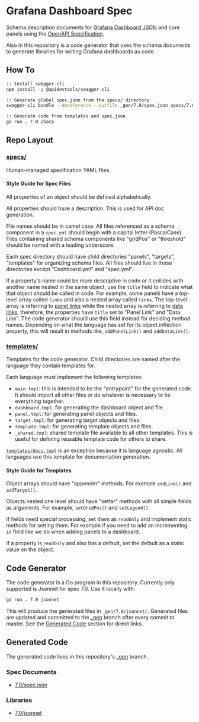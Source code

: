 # Grafana Dashboard Spec

Schema description documents for [Grafana Dashboard
JSON](https://grafana.com/docs/grafana/latest/reference/dashboard/) and core
panels using the [OpenAPI
Specification](https://github.com/OAI/OpenAPI-Specification).

Also in this repository is a code generator that uses the schema documents to
generate libraries for writing Grafana dashboards as code.

## How To

```sh
:: Install swagger-cli
npm install -g @apidevtools/swagger-cli

:: Generate global spec.json from the specs/ directory
swagger-cli bundle --dereference --outfile _gen/7.0/spec.json specs/7.0/spec.yml

:: Generate code from templates and spec.json
go run . 7.0 charp
```

## Repo Layout

### [specs/](./specs)

Human-managed specification YAML files.

#### Style Guide for Spec Files

All properties of an object should be defined alphabetically.

All properties should have a description. This is used for API doc generation.

File names should be in camel case. All files referenced as a schema component
in a `spec.yml` should begin with a capital letter (PascalCase). Files
containing shared schema components like "gridPos" or "threshold" should be
named with a leading underscore.

Each spec directory should have child directories "panels", "targets",
"templates" for organizing schema files. All files should live in those
directories except "Dashboard.yml" and "spec.yml".

If a property's name could be more descriptive in code or it collides with
another name nested in the same object, use the `title` field to indicate what
that object should be called in code. For example, some panels have a top-level
array called `links` and also a nested array called `links`. The top-level array
is referring to [panel
links](https://grafana.com/docs/grafana/latest/linking/panel-links/) while the
nested array is referring to [data
links](https://grafana.com/docs/grafana/latest/linking/data-links/), therefore,
the properties have `title` set to "Panel Link" and "Data Link". The code
generator should use this field instead for deciding method names. Depending on
what the language has set for its object inflection property, this will result
in methods like, `addPanelLink()` and `addDataLink()`.

### [templates/](./templates)

Templates for the code generator. Child directories are named after the language
they contain templates for.

Each language must implement the following templates:

* `main.tmpl`: this is intended to be the "entrypoint" for the generated code.
  It should import all other files or do whatever is necessary to tie everything
  together.
* `dashboard.tmpl`: for generating the dashboard object and file.
* `panel.tmpl`: for generating panel objects and files.
* `target.tmpl`: for generating target objects and files.
* `template.tmpl`: for generating template objects and files.
* `_shared.tmpl`: shared template file available to all other templates. This is
  useful for defining reusable template code for others to share.

[`templates/docs.tmpl`](./templates/docs.tmpl) is an exception because it is
language agnostic. All languages use this template for documentation generation.

#### Style Guide for Templates

Object arrays should have "appender" methods. For example `addLink()` and
`addTarget()`.

Objects nested one level should have "setter" methods with all simple fields as
arguments. For example, `setGridPos()` and `setLegend()`.

If fields need special processing, set them as `readOnly` and implement static
methods for setting them. For example if you need to add an incrementing `id`
field like we do when adding panels to a dashboard.

If a property is `readOnly` and also has a default, set the default as a static
value on the object.

## Code Generator

The code generator is a Go program in this repository. Currently only supported
is Jsonnet for spec 7.0. Use it locally with:

```sh
go run . 7.0 jsonnet
```

This will produce the generated files in `_gen/7.0/jsonnet/`. Generated files
are updated and committed to the
[\_gen](https://github.com/grafana/dashboard-spec/tree/_gen) branch
after every commit to master. See the [Generated Code](#generated-code) section
for direct links.

## Generated Code

The generated code lives in this repository's [\_gen](https://github.com/grafana/dashboard-spec/tree/_gen) branch.

### Spec Documents

* [7.0/spec.json](https://github.com/grafana/dashboard-spec/blob/_gen/_gen/7.0/spec.json)

### Libraries

* [7.0/jsonnet](https://github.com/grafana/dashboard-spec/tree/_gen/_gen/7.0/jsonnet)
